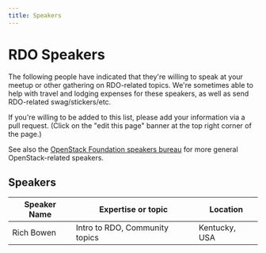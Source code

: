 ```yaml
---
title: Speakers
---
```


# RDO Speakers

The following people have indicated that they're willing to speak
at your meetup or other gathering on RDO-related topics. We're sometimes
able to help with travel and lodging expenses for these speakers, as
well as send RDO-related swag/stickers/etc.

If you're willing to be added to this list, please add your information
via a pull request. (Click on the "edit this page" banner at the top
right corner of the page.)

See also the [OpenStack Foundation speakers
bureau](https://www.openstack.org/community/speakers/results?search_query=RDO)
for more general OpenStack-related speakers.


## Speakers

| Speaker Name | Expertise or topic | Location |
|--------------|--------------------|----------|
| Rich Bowen   | Intro to RDO, Community topics | Kentucky, USA |

